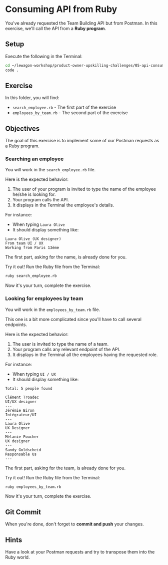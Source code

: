 # Consuming API from Ruby

You've already requested the Team Building API but from Postman. In this exercise, we'll call the API from a **Ruby program**.

## Setup

Execute the following in the Terminal:

```bash
cd ~/lewagon-workshop/product-owner-upskilling-challenges/05-api-consumption/01-ruby-program/
code .
```

## Exercise

In this folder, you will find:

- `search_employee.rb` - The first part of the exercise
- `employees_by_team.rb` - The second part of the exercise

## Objectives

The goal of this exercise is to implement some of our Postman requests as a Ruby program.

### Searching an employee

You will work in the `search_employee.rb` file.

Here is the expected behavior:

1. The user of your program is invited to type the name of the employee he/she is looking for.
2. Your program calls the API.
3. It displays in the Terminal the employee's details.

For instance:

- When typing `Laura Olive`
- It should display something like:

```text
Laura Olive (UX designer)
From team UI / UX
Working from Paris 13ème
```

The first part, asking for the name, is already done for you.

Try it out! Run the Ruby file from the Terminal:

```bash
ruby search_employee.rb
```

Now it's your turn, complete the exercise.

### Looking for employees by team

You will work in the `employees_by_team.rb` file.

This one is a bit more complicated since you'll have to call several endpoints.

Here is the expected behavior:

1. The user is invited to type the name of a team.
2. Your program calls any relevant endpoint of the API.
3. It displays in the Terminal all the employees having the requested role.

For instance:

- When typing `UI / UX`
- It should display something like:

```text
Total: 5 people found

Clément Troadec
UI/UX designer
---
Jérémie Biron
Intégrateur/UI
---
Laura Olive
UX Designer
---
Mélanie Foucher
UX designer
---
Sandy Goldscheid
Responsable Us
---
```

The first part, asking for the team, is already done for you.

Try it out! Run the Ruby file from the Terminal:

```bash
ruby employees_by_team.rb
```

Now it's your turn, complete the exercise.

## Git Commit

When you're done, don't forget to **commit and push** your changes.

## Hints

Have a look at your Postman requests and try to transpose them into the Ruby world.
